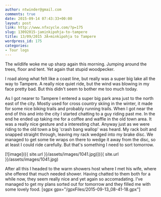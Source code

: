 ```yaml
---
author: ntwinder@gmail.com
comments: true
date: 2015-09-14 07:43:33+00:00
layout: post
link: http://www.nfxcycle.com/?p=175
slug: 13092015-jaminkipohja-to-tampere
title: 13/09/2015 JÃ¤minkipohja to Tampere
wordpress_id: 175
categories:
- Tour logs
---
```


The wildlife woke me up sharp again this morning. Jumping around the trees, floor and tent. Yet again that stupid woodpecker. 

I road along what felt like a coast line, but really was a super big lake all the way to Tampere. A really nice quiet ride, but the wind was blowing in my face pretty bad. But this didn't seem to bother me too much today.

As I got nearer to Tampere I entered a super big park area just to the north east of the city. Mostly used for cross country skiing in the winter, it made for some nice biking trails and probably running trails. When I got near the end of this and into the city I started chatting to a guy riding past me. In the end he ended up taking me for a coffee and waffle in the old town area. It was a really nice gesture and a interesting chat. Anyway just as we were riding to the old town a big 'crash bang wallop' was heard. My rack bolt and snapped straight through, leaving my rack wedged into my brake disc. We managed to get some tie wraps on there to wedge it away from the disc, so at least I could ride carefully. But that's something I need to sort tomorrow. 

[![image]({{ site.url }}/assets/images/1041.jpg)]({{ site.url }}/assets/images/1041.jpg)



After all this I headed to the warm showers host where I met his wife, where she offered that much needed shower. Having chatted to them both for a while now, they seem really nice and yet again so accomadating. I've managed to get my plans sorted out for tomorrow and they filled me with some lovely food. 
[sgpx gpx="/gpxFiles/2015-09-13_08-41-18.gpx"]
